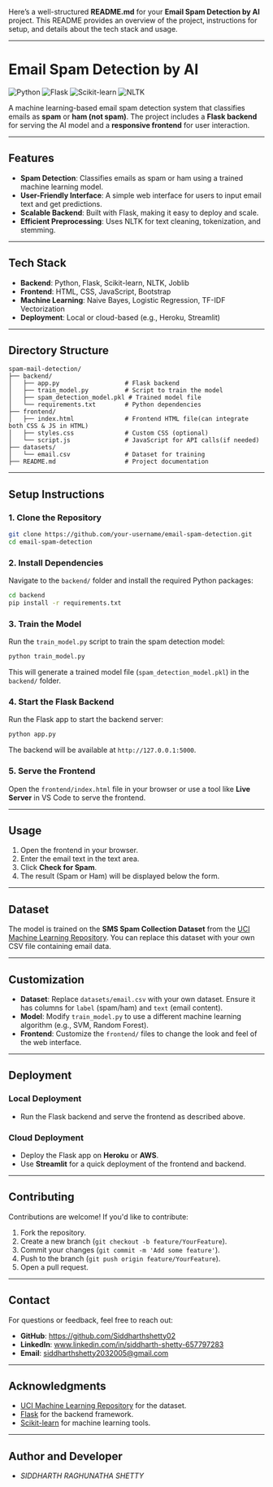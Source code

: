 Here’s a well-structured **README.md** for your **Email Spam Detection by AI** project. This README provides an overview of the project, instructions for setup, and details about the tech stack and usage.

---

# **Email Spam Detection by AI**

![Python](https://img.shields.io/badge/Python-3.8%2B-blue)
![Flask](https://img.shields.io/badge/Flask-2.0%2B-green)
![Scikit-learn](https://img.shields.io/badge/Scikit--learn-1.0%2B-orange)
![NLTK](https://img.shields.io/badge/NLTK-3.6%2B-yellow)

A machine learning-based email spam detection system that classifies emails as **spam** or **ham (not spam)**. The project includes a **Flask backend** for serving the AI model and a **responsive frontend** for user interaction.

---

## **Features**
- **Spam Detection**: Classifies emails as spam or ham using a trained machine learning model.
- **User-Friendly Interface**: A simple web interface for users to input email text and get predictions.
- **Scalable Backend**: Built with Flask, making it easy to deploy and scale.
- **Efficient Preprocessing**: Uses NLTK for text cleaning, tokenization, and stemming.

---

## **Tech Stack**
- **Backend**: Python, Flask, Scikit-learn, NLTK, Joblib
- **Frontend**: HTML, CSS, JavaScript, Bootstrap
- **Machine Learning**: Naive Bayes, Logistic Regression, TF-IDF Vectorization
- **Deployment**: Local or cloud-based (e.g., Heroku, Streamlit)

---

## **Directory Structure**
```
spam-mail-detection/
├── backend/
│   ├── app.py                  # Flask backend
│   ├── train_model.py          # Script to train the model
│   ├── spam_detection_model.pkl # Trained model file
│   └── requirements.txt        # Python dependencies
├── frontend/
│   ├── index.html              # Frontend HTML file(can integrate both CSS & JS in HTML)
│   ├── styles.css              # Custom CSS (optional)
│   └── script.js               # JavaScript for API calls(if needed)
├── datasets/
│   └── email.csv               # Dataset for training
├── README.md                   # Project documentation

```

---

## **Setup Instructions**

### **1. Clone the Repository**
```bash
git clone https://github.com/your-username/email-spam-detection.git
cd email-spam-detection
```

### **2. Install Dependencies**
Navigate to the `backend/` folder and install the required Python packages:
```bash
cd backend
pip install -r requirements.txt
```

### **3. Train the Model**
Run the `train_model.py` script to train the spam detection model:
```bash
python train_model.py
```
This will generate a trained model file (`spam_detection_model.pkl`) in the `backend/` folder.

### **4. Start the Flask Backend**
Run the Flask app to start the backend server:
```bash
python app.py
```
The backend will be available at `http://127.0.0.1:5000`.

### **5. Serve the Frontend**
Open the `frontend/index.html` file in your browser or use a tool like **Live Server** in VS Code to serve the frontend.

---

## **Usage**
1. Open the frontend in your browser.
2. Enter the email text in the text area.
3. Click **Check for Spam**.
4. The result (Spam or Ham) will be displayed below the form.

---

## **Dataset**
The model is trained on the **SMS Spam Collection Dataset** from the [UCI Machine Learning Repository](https://archive.ics.uci.edu/ml/datasets/SMS+Spam+Collection). You can replace this dataset with your own CSV file containing email data.

---

## **Customization**
- **Dataset**: Replace `datasets/email.csv` with your own dataset. Ensure it has columns for `label` (spam/ham) and `text` (email content).
- **Model**: Modify `train_model.py` to use a different machine learning algorithm (e.g., SVM, Random Forest).
- **Frontend**: Customize the `frontend/` files to change the look and feel of the web interface.

---

## **Deployment**
### **Local Deployment**
- Run the Flask backend and serve the frontend as described above.

### **Cloud Deployment**
- Deploy the Flask app on **Heroku** or **AWS**.
- Use **Streamlit** for a quick deployment of the frontend and backend.

---

## **Contributing**
Contributions are welcome! If you'd like to contribute:
1. Fork the repository.
2. Create a new branch (`git checkout -b feature/YourFeature`).
3. Commit your changes (`git commit -m 'Add some feature'`).
4. Push to the branch (`git push origin feature/YourFeature`).
5. Open a pull request.

---

## **Contact**
For questions or feedback, feel free to reach out:
- **GitHub**: https://github.com/Siddharthshetty02
- **LinkedIn**: www.linkedin.com/in/siddharth-shetty-657797283
- **Email**: siddharthshetty2032005@gmail.com

---

## **Acknowledgments**
- [UCI Machine Learning Repository](https://archive.ics.uci.edu/ml/datasets/SMS+Spam+Collection) for the dataset.
- [Flask](https://flask.palletsprojects.com/) for the backend framework.
- [Scikit-learn](https://scikit-learn.org/) for machine learning tools.

---

## **Author and Developer**
- *SIDDHARTH RAGHUNATHA SHETTY*


